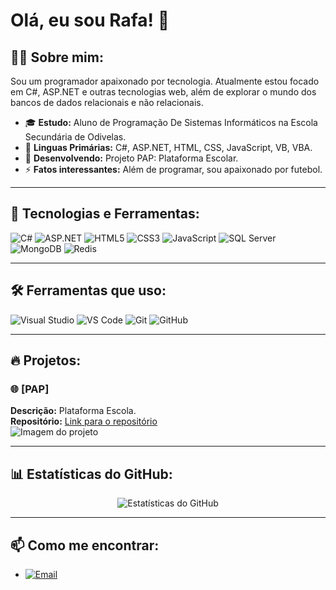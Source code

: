 # Olá, eu sou Rafa! 👋

## 👨‍💻 Sobre mim:
Sou um programador apaixonado por tecnologia. Atualmente estou focado em C#, ASP.NET e outras tecnologias web, além de explorar o mundo dos bancos de dados relacionais e não relacionais.

- 🎓 **Estudo:** Aluno de Programação De Sistemas Informáticos na Escola Secundária de Odivelas.
- 🌱 **Linguas Primárias:** C#, ASP.NET, HTML, CSS, JavaScript, VB, VBA.
- 💼 **Desenvolvendo:** Projeto PAP: Plataforma Escolar.
- ⚡ **Fatos interessantes:** Além de programar, sou apaixonado por futebol.

---

## 🚀 Tecnologias e Ferramentas:
![C#](https://img.shields.io/badge/-C%23-blue?style=flat-square&logo=c-sharp) 
![ASP.NET](https://img.shields.io/badge/-ASP.NET-5C2D91?style=flat-square&logo=dotnet)
![HTML5](https://img.shields.io/badge/-HTML5-E34F26?style=flat-square&logo=html5)
![CSS3](https://img.shields.io/badge/-CSS3-1572B6?style=flat-square&logo=css3)
![JavaScript](https://img.shields.io/badge/-JavaScript-F7DF1E?style=flat-square&logo=javascript)
![SQL Server](https://img.shields.io/badge/-SQL%20Server-CC2927?style=flat-square&logo=microsoft-sql-server)
![MongoDB](https://img.shields.io/badge/-MongoDB-47A248?style=flat-square&logo=mongodb)
![Redis](https://img.shields.io/badge/-Redis-DC382D?style=flat-square&logo=redis)

---

## 🛠️ Ferramentas que uso:
![Visual Studio](https://img.shields.io/badge/-Visual%20Studio-5C2D91?style=flat-square&logo=visual-studio)
![VS Code](https://img.shields.io/badge/-VS%20Code-007ACC?style=flat-square&logo=visual-studio-code)
![Git](https://img.shields.io/badge/-Git-F05032?style=flat-square&logo=git)
![GitHub](https://img.shields.io/badge/-GitHub-181717?style=flat-square&logo=github)

---

## 🔥 Projetos:
### 🌐 [PAP]
**Descrição:** Plataforma Escola.  
**Repositório:** [Link para o repositório]()  
![Imagem do projeto]()

---

## 📊 Estatísticas do GitHub:
<p align="center">
  <img src="https://github-readme-stats.vercel.app/api?username=Zipex-Dev&show_icons=true&theme=radical" alt="Estatísticas do GitHub" />
</p>

---

## 📫 Como me encontrar:
- [![Email](https://img.shields.io/badge/-Email-D14836?style=flat-square&logo=gmail&logoColor=white)](mailto:rafalogon06@gmail.com)

